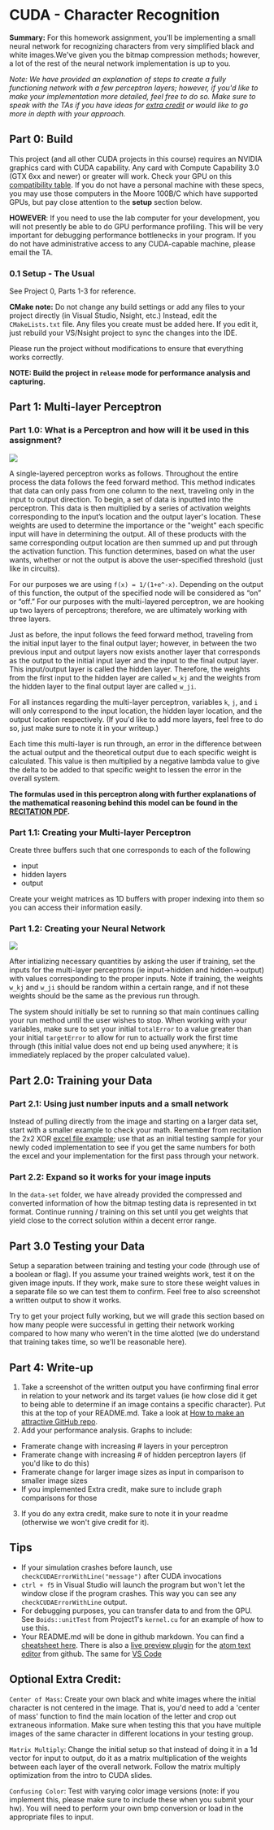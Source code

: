 # CUDA - Character Recognition

**Summary:** For this homework assignment, you'll be implementing a small neural network for recognizing characters from very simplified black and white images.We've given you the bitmap compression methods; however, a lot of the rest of the neural network implementation is up to you.

*Note: We have provided an explanation of steps to create a fully functioning network with a few perceptron layers; however, if you'd like to make your implementation more detailed, feel free to do so. Make sure to speak with the TAs if you have ideas for [extra credit](#Optional-Extra-Credit) or would like to go more in depth with your approach.*

## Part 0: Build

This project (and all other CUDA projects in this course) requires an NVIDIA graphics card with CUDA capability. Any card with Compute Capability 3.0 (GTX 6xx and newer) or greater will work. Check your GPU on this [compatibility table](https://developer.nvidia.com/cuda-gpus). If you do not have a personal machine with these specs, you may use those computers in the Moore 100B/C which have supported GPUs, but pay close attention to the **setup** section below.

**HOWEVER**: If you need to use the lab computer for your development, you will not presently be able to do GPU performance profiling. This will be very important for debugging performance bottlenecks in your program. If you do not have administrative access to any CUDA-capable machine, please email the TA.

### 0.1 Setup - The Usual

See Project 0, Parts 1-3 for reference.

**CMake note:** Do not change any build settings or add any files to your project directly (in Visual Studio, Nsight, etc.) Instead, edit the `CMakeLists.txt` file. Any files you create must be added here. If you edit it, just rebuild your VS/Nsight project to sync the changes into the IDE.

Please run the project without modifications to ensure that everything works correctly.

**NOTE: Build the project in `release` mode for performance analysis and capturing.**

## Part 1: Multi-layer Perceptron

### Part 1.0: What is a Perceptron and how will it be used in this assignment?

![](./img/MLP.png)

A single-layered perceptron works as follows. Throughout the entire process the data follows the feed forward method. This method indicates that data can only pass from one column to the next, traveling only in the input to output direction. To begin, a set of data is inputted into the perceptron. This data is then multiplied by a series of activation weights corresponding to the input’s location and the output layer's location. These weights are used to determine the importance or the "weight" each specific input will have in determining the output. All of these products with the same corresponding output location are then summed up and put through the activation function. This function determines, based on what the user wants, whether or not the output is above the user-specified threshold (just like in circuits).

For our purposes we are using `f(x) = 1/(1+e^-x)`. Depending on the output of this function, the output of the specified node will be considered as “on” or “off.” For our purposes with the multi-layered perceptron, we are hooking up two layers of perceptrons; therefore, we are ultimately working with three layers.

Just as before, the input follows the feed forward method, traveling from the initial input layer to the final output layer; however, in between the two previous input and output layers now exists another layer that corresponds as the output to the initial input layer and the input to the final output layer. This input/output layer is called the hidden layer. Therefore, the weights from the first input to the hidden layer are called `w_kj` and the weights from the hidden layer to the final output layer are called `w_ji`. 

For all instances regarding the multi-layer perceptron, variables `k`, `j`, and `i` will only correspond to the input location, the hidden layer location, and the output location respectively. (If you'd like to add more layers, feel free to do so, just make sure to note it in your writeup.)

Each time this multi-layer is run through, an error in the difference between the actual output and the theoretical output due to each specific weight is calculated. This value is then multiplied by a negative lambda value to give the delta to be added to that specific weight to lessen the error in the overall system.

**The formulas used in this perceptron along with further explanations of the mathematical reasoning behind this model can be found in the [RECITATION PDF](./Minimizing-and-Optimizing-the-Error-Function.pdf).**

### Part 1.1: Creating your Multi-layer Perceptron

Create three buffers such that one corresponds to each of the following
- input
- hidden layers
- output

Create your weight matrices as 1D buffers with proper indexing into them so you can access their information easily.

### Part 1.2: Creating your Neural Network

![](./img/Weighting.PNG)

After intializing necessary quantities by asking the user if training, set the inputs for the multi-layer perceptrons (ie input->hidden and hidden->output) with values corresponding to the proper inputs. Note if training, the weights `w_kj` and `w_ji` should be random within a certain range, and if not these weights should be the same as the previous run through.

The system should initially be set to running so that main continues calling your run method until the user wishes to stop. When working with your variables, make sure to set your initial `totalError` to a value greater than your initial `targetError` to allow for run to actually work the first time through (this initial value does not end up being used anywhere; it is immediately replaced by the proper calculated value).

## Part 2.0: Training your Data

### Part 2.1: Using just number inputs and a small network

Instead of pulling directly from the image and starting on a larger data set, start with a smaller example to check your math. Remember from recitation the 2x2 XOR [excel file example](./2x2_XOR_excel_example); use that as an initial testing sample for your newly coded implementation to see if you get the same numbers for both the excel and your implementation for the first pass through your network.

### Part 2.2: Expand so it works for your image inputs

In the `data-set` folder, we have already provided the compressed and converted information of how the bitmap testing data is represented in txt format. Continue running / training on this set until you get weights that yield close to the correct solution within a decent error range.

## Part 3.0 Testing your Data

Setup a separation between training and testing your code (through use of a boolean or flag). If you assume your trained weights work, test it on the given image inputs. If they work, make sure to store these weight values in a separate file so we can test them to confirm. Feel free to also screenshot a written output to show it works.

Try to get your project fully working, but we will grade this section based on how many people were successful in getting their network working compared to how many who weren't in the time alotted (we do understand that training takes time, so we'll be reasonable here).

## Part 4: Write-up

1. Take a screenshot of the written output you have confirming final error in relation to your network and its target values (ie how close did it get to being able to determine if an image contains a specific character). Put this at the top of your README.md. Take a look at [How to make an attractive GitHub repo](https://github.com/pjcozzi/Articles/blob/master/CIS565/GitHubRepo/README.md).
2. Add your performance analysis. Graphs to include:
- Framerate change with increasing # layers in your perceptron
- Framerate change with increasing # of hidden perceptron layers (if you'd like to do this)
- Framerate change for larger image sizes as input in comparison to smaller image sizes
- If you implemented Extra credit, make sure to include graph comparisons for those
3. If you do any extra credit, make sure to note it in your readme (otherwise we won't give credit for it).

## Tips
- If your simulation crashes before launch, use `checkCUDAErrorWithLine("message")` after CUDA invocations
- `ctrl + f5` in Visual Studio will launch the program but won't let the window close if the program crashes. This way you can see any `checkCUDAErrorWithLine` output.
- For debugging purposes, you can transfer data to and from the GPU. See `Boids::unitTest` from Project1's `kernel.cu` for an example of how to use this.
- Your README.md will be done in github markdown. You can find a [cheatsheet here](https://guides.github.com/pdfs/markdown-cheatsheet-online.pdf). There is also a [live preview plugin](https://atom.io/packages/markdown-preview) for the [atom text editor](https://atom.io/) from github. The same for [VS Code](https://www.visualstudio.com/en-us/products/code-vs.aspx)

## Optional Extra Credit:

`Center of Mass`:
Create your own black and white images where the initial character is not centered in the image. That is, you'd need to add a 'center of mass' function to find the main location of the letter and crop out extraneous information. Make sure when testing this that you have multiple images of the same character in different locations in your testing group.

`Matrix Multiply`:
Change the initial setup so that instead of doing it in a 1d vector for input to output, do it as a matrix multiplication of the weights between each layer of the overall network. Follow the matrix multiply optimization from the intro to CUDA slides.

`Confusing Color`: 
Test with varying color image versions (note: if you implement this, please make sure to include these when you submit your hw). You will need to perform your own bmp conversion or load in the appropriate files to input.